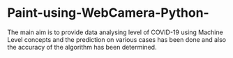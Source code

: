# Paint-using-WebCamera-Python-
The main aim is to provide data analysing level of COVID-19 using Machine Level concepts and the prediction on various cases has been done and also the accuracy of the algorithm has been determined.
